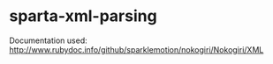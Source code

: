 # sparta-xml-parsing


Documentation used:
http://www.rubydoc.info/github/sparklemotion/nokogiri/Nokogiri/XML
